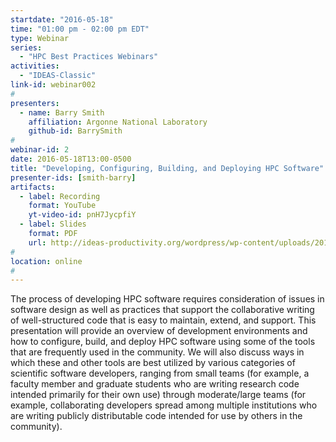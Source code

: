 ```yaml
---
startdate: "2016-05-18"
time: "01:00 pm - 02:00 pm EDT"
type: Webinar
series:
  - "HPC Best Practices Webinars"
activities:
  - "IDEAS-Classic"
link-id: webinar002
#
presenters:
  - name: Barry Smith
    affiliation: Argonne National Laboratory
    github-id: BarrySmith
#
webinar-id: 2
date: 2016-05-18T13:00-0500
title: "Developing, Configuring, Building, and Deploying HPC Software"
presenter-ids: [smith-barry]
artifacts:
  - label: Recording
    format: YouTube
    yt-video-id: pnH7JycpfiY
  - label: Slides
    format: PDF
    url: http://ideas-productivity.org/wordpress/wp-content/uploads/2018/03/webinar002-MakeConfigureIDE.pdf
#
location: online
#
---
```

The process of developing HPC software requires consideration of
issues in software design as well as practices that support the
collaborative writing of well-structured code that is easy to
maintain, extend, and support.  This presentation will provide an
overview of development environments and how to configure, build, and
deploy HPC software using some of the tools that are frequently used
in the community.  We will also discuss ways in which these and other
tools are best utilized by various categories of scientific software
developers, ranging from small teams (for example, a faculty member
and graduate students who are writing research code intended primarily
for their own use) through moderate/large teams (for example,
collaborating developers spread among multiple institutions who are
writing publicly distributable code intended for use by others in the
community).
